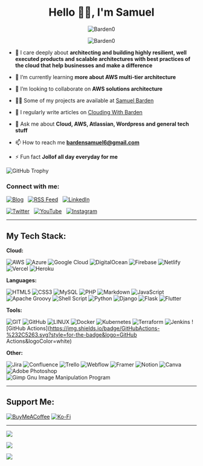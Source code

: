 <h1 align="center">Hello 👋🏿, I'm Samuel</h1>

<p align="center"> <img src="https://readme-typing-svg.herokuapp.com?font=Fira+Code&pause=1000&center=true&width=435&lines=AWS+Solutions+Architect;Atlassian+Developer;Wordpress+Developer" alt="Barden0" /> </p>

<p align="center"> <img src="https://komarev.com/ghpvc/?username=barden0&label=Profile%20views&color=0e75b6&style=flat" alt="Barden0" /> </p>


- 🔭 I care deeply about **architecting and building highly resilient, well executed products and scalable architectures with best practices of the cloud that help businesses and make a difference**

- 🌱 I’m currently learning **more about AWS multi-tier architecture**

- 👯 I’m looking to collaborate on **AWS solutions architecture**

- 👨‍💻 Some of my projects are available at [Samuel Barden](https://samuelbarden.com/works)

- 📝 I regularly write articles on [Clouding With Barden](https://blog.samuelbarden.com)

- 💬 Ask me about **Cloud, AWS, Atlassian, Wordpress and general tech stuff**

- 📫 How to reach me **bardensamuel6@gmail.com**

- ⚡ Fun fact **Jollof all day everyday for me**


<p align="left"> <img src="https://github-profile-trophy.vercel.app/?username=Barden0&theme=radical&no-frame=false&no-bg=false&margin-w=4&row=4&column=4" alt="GitHub Trophy" /> </p>


### Connect with me:
[![Blog](https://img.shields.io/badge/My-Blog-%230077B5.svg?logo=globe&logoColor=white)](https://blog.samuelbarden.com/) &nbsp;
[![RSS Feed](https://img.shields.io/badge/RSS-Feed-%230077B5.svg?logo=globe&logoColor=white)](https://blog.samuelbarden.com/feed) &nbsp;
[![LinkedIn](https://img.shields.io/badge/LinkedIn-%230077B5.svg?logo=linkedin&logoColor=white)](https://linkedin.com/in/samuel-barden) &nbsp;
<br>

[![Twitter](https://img.shields.io/badge/Twitter-%231DA1F2.svg?logo=Twitter&logoColor=white)](https://twitter.com/sbarden_) &nbsp;
[![YouTube](https://img.shields.io/badge/YouTube-%23FF0000.svg?logo=YouTube&logoColor=white)](https://youtube.com/@cloudingwithbarden) &nbsp;
[![Instagram](https://img.shields.io/badge/Instagram-%23E4405F.svg?logo=Instagram&logoColor=white)](https://instagram.com/sbarden_)


----------------------------------------

## My Tech Stack:

**Cloud:** <br>
<p>
  
![AWS](https://img.shields.io/badge/AWS-%23FF9900.svg?style=for-the-badge&logo=amazon-aws&logoColor=white) 
![Azure](https://img.shields.io/badge/azure-%230072C6.svg?style=for-the-badge&logo=azure-devops&logoColor=white) 
![Google Cloud](https://img.shields.io/badge/Google%20Cloud-%234285F4.svg?style=for-the-badge&logo=google-cloud&logoColor=white) 
![DigitalOcean](https://img.shields.io/badge/DigitalOcean-%230167ff.svg?style=for-the-badge&logo=digitalOcean&logoColor=white)
![Firebase](https://img.shields.io/badge/firebase-%23039BE5.svg?style=for-the-badge&logo=firebase) 
![Netlify](https://img.shields.io/badge/netlify-%23000000.svg?style=for-the-badge&logo=netlify&logoColor=#00C7B7) 
![Vercel](https://img.shields.io/badge/vercel-%23000000.svg?style=for-the-badge&logo=vercel&logoColor=white)
![Heroku](https://img.shields.io/badge/heroku-%23430098.svg?style=for-the-badge&logo=heroku&logoColor=white) 

</p>  


**Languages:** <br>
<p>
  
![HTML5](https://img.shields.io/badge/html5-%23E34F26.svg?style=for-the-badge&logo=html5&logoColor=white) 
![CSS3](https://img.shields.io/badge/css3-%231572B6.svg?style=for-the-badge&logo=css3&logoColor=white) 
![MySQL](https://img.shields.io/badge/mysql-%2300f.svg?style=for-the-badge&logo=mysql&logoColor=white) 
![PHP](https://img.shields.io/badge/php-%23777BB4.svg?style=for-the-badge&logo=php&logoColor=white) 
![Markdown](https://img.shields.io/badge/markdown-%23000000.svg?style=for-the-badge&logo=markdown&logoColor=white) 
![JavaScript](https://img.shields.io/badge/javascript-%23323330.svg?style=for-the-badge&logo=javascript&logoColor=%23F7DF1E) 
![Apache Groovy](https://img.shields.io/badge/Apache%20Groovy-4298B8.svg?style=for-the-badge&logo=Apache+Groovy&logoColor=white) 
![Shell Script](https://img.shields.io/badge/shell_script-%23121011.svg?style=for-the-badge&logo=gnu-bash&logoColor=white) 
![Python](https://img.shields.io/badge/python-3670A0?style=for-the-badge&logo=python&logoColor=ffdd54) 
![Django](https://img.shields.io/badge/django-%23092E20.svg?style=for-the-badge&logo=django&logoColor=white) 
![Flask](https://img.shields.io/badge/flask-%23000.svg?style=for-the-badge&logo=flask&logoColor=white) 
![Flutter](https://img.shields.io/badge/Flutter-%2302569B.svg?style=for-the-badge&logo=Flutter&logoColor=white) 
  
</p>   


**Tools:** <br>
<p>
  
![GIT](https://img.shields.io/badge/Git-fc6d26?style=for-the-badge&logo=git&logoColor=white) 
![GitHub](https://img.shields.io/badge/GitHub-%23121011.svg?style=for-the-badge&logo=github&logoColor=white) 
![LINUX](https://img.shields.io/badge/Linux-FCC624?style=for-the-badge&logo=linux&logoColor=black) 
![Docker](https://img.shields.io/badge/docker-%230db7ed.svg?style=for-the-badge&logo=docker&logoColor=white) 
![Kubernetes](https://img.shields.io/badge/kubernetes-%23326ce5.svg?style=for-the-badge&logo=kubernetes&logoColor=white) 
![Terraform](https://img.shields.io/badge/terraform-%235835CC.svg?style=for-the-badge&logo=terraform&logoColor=white) 
![Jenkins](https://img.shields.io/badge/jenkins-%232C5263.svg?style=for-the-badge&logo=jenkins&logoColor=white)
![GitHub Actions](https://img.shields.io/badge/GitHubActions-%232C5263.svg?style=for-the-badge&logo=GitHub Actions&logoColor=white)

</p>  


**Other:** <br>
<p>
  
![Jira](https://img.shields.io/badge/jira-%230A0FFF.svg?style=for-the-badge&logo=jira&logoColor=white) 
![Confluence](https://img.shields.io/badge/confluence-%23172BF4.svg?style=for-the-badge&logo=confluence&logoColor=white) 
![Trello](https://img.shields.io/badge/Trello-%23026AA7.svg?style=for-the-badge&logo=Trello&logoColor=white) 
![Webflow](https://img.shields.io/badge/Webflow-4353FF?style=for-the-badge&logo=webflow&logoColor=white) 
![Framer](https://img.shields.io/badge/Framer-black?style=for-the-badge&logo=framer&logoColor=blue) 
![Notion](https://img.shields.io/badge/Notion-%23000000.svg?style=for-the-badge&logo=notion&logoColor=white) 
![Canva](https://img.shields.io/badge/Canva-%2300C4CC.svg?style=for-the-badge&logo=Canva&logoColor=white) 
![Adobe Photoshop](https://img.shields.io/badge/adobephotoshop-%2331A8FF.svg?style=for-the-badge&logo=adobephotoshop&logoColor=white) 	
![Gimp Gnu Image Manipulation Program](https://img.shields.io/badge/Gimp-657D8B?style=for-the-badge&logo=gimp&logoColor=FFFFFF) 

</p>


--------------------------------------------------

## Support Me:
[![BuyMeACoffee](https://img.shields.io/badge/Buy%20Me%20a%20Coffee-ffdd00?style=for-the-badge&logo=buy-me-a-coffee&logoColor=black)](https://buymeacoffee.com/vidon) 
[![Ko-Fi](https://img.shields.io/badge/Ko--fi-F16061?style=for-the-badge&logo=ko-fi&logoColor=white)](https://ko-fi.com/vidon) 

--------------------------------------------------------------------

![](https://github-readme-stats.vercel.app/api?username=barden0&theme=vue-dark&hide_border=true&include_all_commits=true&count_private=true)<br/>

![](https://github-readme-streak-stats.herokuapp.com/?user=barden0&theme=vue-dark&hide_border=true)<br/>

![](https://github-readme-stats.vercel.app/api/top-langs/?username=barden0&theme=vue-dark&hide_border=true&include_all_commits=true&count_private=true&layout=compact)




<!--
| Cloud         | Languages     | Tools         | Other         |
| ------------- | ------------- | ------------- | ------------- |
| ![AWS](https://img.shields.io/badge/AWS-%23FF9900.svg?style=for-the-badge&logo=amazon-aws&logoColor=white) | ![HTML5](https://img.shields.io/badge/html5-%23E34F26.svg?style=for-the-badge&logo=html5&logoColor=white) | ![GIT](https://img.shields.io/badge/Git-fc6d26?style=for-the-badge&logo=git&logoColor=white) | ![Jira](https://img.shields.io/badge/jira-%230A0FFF.svg?style=for-the-badge&logo=jira&logoColor=white) |
| ![Azure](https://img.shields.io/badge/azure-%230072C6.svg?style=for-the-badge&logo=azure-devops&logoColor=white) | ![CSS3](https://img.shields.io/badge/css3-%231572B6.svg?style=for-the-badge&logo=css3&logoColor=white) | ![GitHub](https://img.shields.io/badge/GitHub-%23121011.svg?style=for-the-badge&logo=github&logoColor=white) | ![Confluence](https://img.shields.io/badge/confluence-%23172BF4.svg?style=for-the-badge&logo=confluence&logoColor=white) |
| ![Google Cloud](https://img.shields.io/badge/Google%20Cloud-%234285F4.svg?style=for-the-badge&logo=google-cloud&logoColor=white) | ![Markdown](https://img.shields.io/badge/markdown-%23000000.svg?style=for-the-badge&logo=markdown&logoColor=white) | ![LINUX](https://img.shields.io/badge/Linux-FCC624?style=for-the-badge&logo=linux&logoColor=black) | ![Trello](https://img.shields.io/badge/Trello-%23026AA7.svg?style=for-the-badge&logo=Trello&logoColor=white) |
| ![DigitalOcean](https://img.shields.io/badge/DigitalOcean-%230167ff.svg?style=for-the-badge&logo=digitalOcean&logoColor=white) | ![Apache Groovy](https://img.shields.io/badge/Apache%20Groovy-4298B8.svg?style=for-the-badge&logo=Apache+Groovy&logoColor=white) | ![Docker](https://img.shields.io/badge/docker-%230db7ed.svg?style=for-the-badge&logo=docker&logoColor=white) | ![Webflow](https://img.shields.io/badge/Webflow-4353FF?style=for-the-badge&logo=webflow&logoColor=white) |
| ![Firebase](https://img.shields.io/badge/firebase-%23039BE5.svg?style=for-the-badge&logo=firebase) | ![Shell Script](https://img.shields.io/badge/shell_script-%23121011.svg?style=for-the-badge&logo=gnu-bash&logoColor=white) | ![Kubernetes](https://img.shields.io/badge/kubernetes-%23326ce5.svg?style=for-the-badge&logo=kubernetes&logoColor=white) | ![Framer](https://img.shields.io/badge/Framer-black?style=for-the-badge&logo=framer&logoColor=blue) |
| ![Heroku](https://img.shields.io/badge/heroku-%23430098.svg?style=for-the-badge&logo=heroku&logoColor=white) | ![MySQL](https://img.shields.io/badge/mysql-%2300f.svg?style=for-the-badge&logo=mysql&logoColor=white) | ![Terraform](https://img.shields.io/badge/terraform-%235835CC.svg?style=for-the-badge&logo=terraform&logoColor=white) | ![Notion](https://img.shields.io/badge/Notion-%23000000.svg?style=for-the-badge&logo=notion&logoColor=white) |
| ![Netlify](https://img.shields.io/badge/netlify-%23000000.svg?style=for-the-badge&logo=netlify&logoColor=#00C7B7) | ![AmazonDynamoDB](https://img.shields.io/badge/Amazon%20DynamoDB-4053D6?style=for-the-badge&logo=Amazon%20DynamoDB&logoColor=white) | ![Canva](https://img.shields.io/badge/Canva-%2300C4CC.svg?style=for-the-badge&logo=Canva&logoColor=white) | ![Adobe Photoshop](https://img.shields.io/badge/adobephotoshop-%2331A8FF.svg?style=for-the-badge&logo=adobephotoshop&logoColor=white) |
| ![Vercel](https://img.shields.io/badge/vercel-%23000000.svg?style=for-the-badge&logo=vercel&logoColor=white) | ![Python](https://img.shields.io/badge/python-3670A0?style=for-the-badge&logo=python&logoColor=ffdd54) | | ![Gimp Gnu Image Manipulation Program](https://img.shields.io/badge/Gimp-657D8B?style=for-the-badge&logo=gimp&logoColor=FFFFFF) |
| | ![PHP](https://img.shields.io/badge/php-%23777BB4.svg?style=for-the-badge&logo=php&logoColor=white) | | |
| | ![JavaScript](https://img.shields.io/badge/javascript-%23323330.svg?style=for-the-badge&logo=javascript&logoColor=%23F7DF1E) | | |
| | ![Django](https://img.shields.io/badge/django-%23092E20.svg?style=for-the-badge&logo=django&logoColor=white) | | |
| | ![Flask](https://img.shields.io/badge/flask-%23000.svg?style=for-the-badge&logo=flask&logoColor=white) | | |
| | ![Flutter](https://img.shields.io/badge/Flutter-%2302569B.svg?style=for-the-badge&logo=Flutter&logoColor=white) | | |
-->




